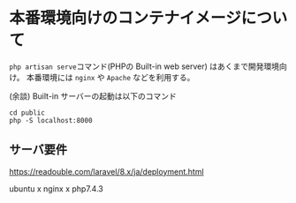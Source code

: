 # 本番環境向けのコンテナイメージについて

`php artisan serve`コマンド(PHPの Built-in web server) はあくまで開発環境向け。
本番環境には `nginx` や `Apache` などを利用する。

(余談) Built-in サーバーの起動は以下のコマンド
```
cd public
php -S localhost:8000
```
## サーバ要件

https://readouble.com/laravel/8.x/ja/deployment.html

ubuntu x nginx x php7.4.3

